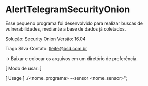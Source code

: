 # AlertTelegramSecurityOnion
Esse pequeno programa foi desenvolvido para realizar buscas de vulnerabilidades, mediante a base de dados já coletados.

Solução: Security Onion 
Versão: 16.04

Tiago Silva
Contato: tleite@bsd.com.br

-> Baixar e colocar os arquivos em um diretório de preferência.

[ Modo de usar: ]

[ Usage ] ./<nome_programa> --sensor <nome_sensor>";



